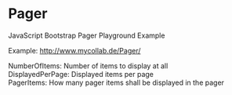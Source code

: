 Pager
=====

JavaScript Bootstrap Pager Playground Example

Example: <a href="http://www.mycollab.de/Pager/" target="_blank">http://www.mycollab.de/Pager/</a>

NumberOfItems: Number of items to display at all<br/>
DisplayedPerPage: Displayed items per page<br/> 
PagerItems: How many pager items shall be displayed in the pager<br/>


